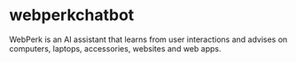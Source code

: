 # webperkchatbot
WebPerk is an AI assistant that learns from user interactions and advises on computers, laptops, accessories, websites and web apps.
